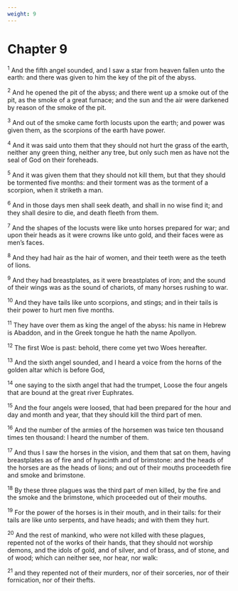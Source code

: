 ```yaml
---
weight: 9
---
```


# Chapter 9

<sup>1</sup> And the fifth angel sounded, and I saw a star from heaven fallen unto the earth: and there was given to him the key of the pit of the abyss. 

<sup>2</sup> And he opened the pit of the abyss; and there went up a smoke out of the pit, as the smoke of a great furnace; and the sun and the air were darkened by reason of the smoke of the pit. 

<sup>3</sup> And out of the smoke came forth locusts upon the earth; and power was given them, as the scorpions of the earth have power. 

<sup>4</sup> And it was said unto them that they should not hurt the grass of the earth, neither any green thing, neither any tree, but only such men as have not the seal of God on their foreheads. 

<sup>5</sup> And it was given them that they should not kill them, but that they should be tormented five months: and their torment was as the torment of a scorpion, when it striketh a man. 

<sup>6</sup> And in those days men shall seek death, and shall in no wise find it; and they shall desire to die, and death fleeth from them. 

<sup>7</sup> And the shapes of the locusts were like unto horses prepared for war; and upon their heads as it were crowns like unto gold, and their faces were as men’s faces. 

<sup>8</sup> And they had hair as the hair of women, and their teeth were as the teeth of lions. 

<sup>9</sup> And they had breastplates, as it were breastplates of iron; and the sound of their wings was as the sound of chariots, of many horses rushing to war. 

<sup>10</sup> And they have tails like unto scorpions, and stings; and in their tails is their power to hurt men five months. 

<sup>11</sup> They have over them as king the angel of the abyss: his name in Hebrew is Abaddon, and in the Greek tongue he hath the name Apollyon. 

<sup>12</sup> The first Woe is past: behold, there come yet two Woes hereafter. 

<sup>13</sup> And the sixth angel sounded, and I heard a voice from the horns of the golden altar which is before God, 

<sup>14</sup> one saying to the sixth angel that had the trumpet, Loose the four angels that are bound at the great river Euphrates. 

<sup>15</sup> And the four angels were loosed, that had been prepared for the hour and day and month and year, that they should kill the third part of men. 

<sup>16</sup> And the number of the armies of the horsemen was twice ten thousand times ten thousand: I heard the number of them. 

<sup>17</sup> And thus I saw the horses in the vision, and them that sat on them, having breastplates as of fire and of hyacinth and of brimstone: and the heads of the horses are as the heads of lions; and out of their mouths proceedeth fire and smoke and brimstone. 

<sup>18</sup> By these three plagues was the third part of men killed, by the fire and the smoke and the brimstone, which proceeded out of their mouths. 

<sup>19</sup> For the power of the horses is in their mouth, and in their tails: for their tails are like unto serpents, and have heads; and with them they hurt. 

<sup>20</sup> And the rest of mankind, who were not killed with these plagues, repented not of the works of their hands, that they should not worship demons, and the idols of gold, and of silver, and of brass, and of stone, and of wood; which can neither see, nor hear, nor walk: 

<sup>21</sup> and they repented not of their murders, nor of their sorceries, nor of their fornication, nor of their thefts. 


